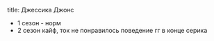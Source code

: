 title: Джессика Джонс

- 1 сезон - норм
- 2 сезон кайф, ток не понравилось поведение гг в конце серика
